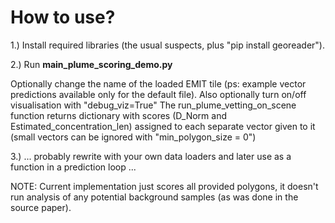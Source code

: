 # How to use?

1.) Install required libraries (the usual suspects, plus "pip install georeader").

2.) Run **main_plume_scoring_demo.py**

Optionally change the name of the loaded EMIT tile (ps: example vector predictions available only for the default file).
Also optionally turn on/off visualisation with "debug_viz=True"
The run_plume_vetting_on_scene function returns dictionary with scores (D_Norm and Estimated_concentration_len) assigned to each separate vector given to it (small vectors can be ignored with "min_polygon_size = 0")

3.) ... probably rewrite with your own data loaders and later use as a function in a prediction loop ...

NOTE: Current implementation just scores all provided polygons, it doesn't run analysis of any potential background samples (as was done in the source paper).
